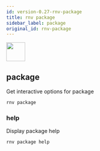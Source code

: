 ```yaml
---
id: version-0.27-rnv-package
title: rnv package
sidebar_label: package
original_id: rnv-package
---
```


<img src="https://renative.org/img/ic_cli.png" width=50 height=50 />

## package

Get interactive options for package

```bash
rnv package
```

### help

Display package help

```bash
rnv package help
```
